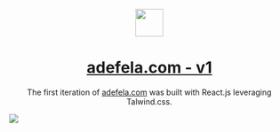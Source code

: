 <p align="center">
  <img src="https://github.com/AdefelaFakorode/Adefela/assets/102834064/9ef9e370-c1d9-4d93-84df-3457a5ddd1da" width="50" height="50"/>
</p>
<h1 align="center">
  <a href="https://adefela.com">adefela.com - v1</a>
</h1>
<p align="center">
  The first iteration of <a href="https://adefela.com">adefela.com</a> was built with React.js leveraging Talwind.css.
</p>
<img src="https://github.com/AdefelaFakorode/Adefela/assets/102834064/8bd410f1-422d-4558-85a1-d95c956822e8"/>

